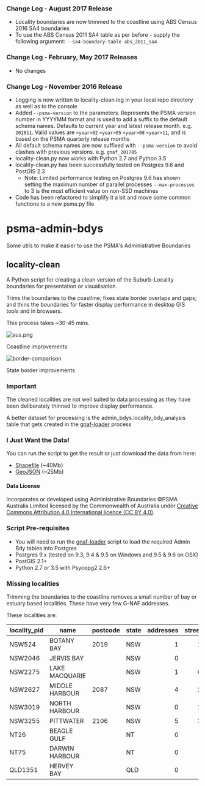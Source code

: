 ### Change Log - August 2017 Release
- Locality boundaries are now trimmed to the coastline using ABS Census 2016 SA4 boundaries
- To use the ABS Census 2011 SA4 table as per before - supply the following argument: `--sa4-boundary-table abs_2011_sa4`
### Change Log - February, May 2017 Releases
- No changes
### Change Log - November 2016 Release
- Logging is now written to locality-clean.log in your local repo directory as well as to the console 
- Added `--psma-version` to the parameters. Represents the PSMA version number in YYYYMM format and is used to add a suffix to the default schema names. Defaults to current year and latest release month. e.g. `201611`. Valid values are `<year>02` `<year>05` `<year>08` `<year>11`, and is based on the PSMA quarterly release months 
- All default schema names are now suffixed with `--psma-version` to avoid clashes with previous versions. e.g. `gnaf_201705`
- locality-clean.py now works with Python 2.7 and Python 3.5
- locality-clean.py has been successfully tested on Postgres 9.6 and PostGIS 2.3
    - Note: Limited performance testing on Postgres 9.6 has shown setting the maximum number of parallel processes `--max-processes` to 3 is the most efficient value on non-SSD machines
- Code has been refactored to simplify it a bit and move some common functions to a new psma.py file

# psma-admin-bdys
Some utils to make it easier to use the PSMA's Administrative Boundaries

## locality-clean
A Python script for creating a clean version of the Suburb-Locality boundaries for presentation or visualisation.

Trims the boundaries to the coastline; fixes state border overlaps and gaps; and thins the boundaries for faster display performance in desktop GIS tools and in browsers.

This process takes ~30-45 mins.

![aus.png](https://github.com/iag-geo/psma-admin-bdys/blob/master/sample-images/aus.png "clean vs original localities")

Coastline improvements

![border-comparison](https://github.com/iag-geo/psma-admin-bdys/blob/master/sample-images/border-comparison.png "clean vs original borders")

State border improvements

### Important

The cleaned localities are not well suited to data processing as they have been deliberately thinned to improve display performance.

A better dataset for processing is the admin_bdys.locality_bdy_analysis table that gets created in the [gnaf-loader](https://github.com/minus34/gnaf-loader) process

### I Just Want the Data!

You can run the script to get the result or just download the data from here:
- [Shapefile](https://github.com/iag-geo/psma-admin-bdys/releases/download/201705/locality-bdys-display-201705-shapefile.zip) (~40Mb) 
- [GeoJSON](https://github.com/iag-geo/psma-admin-bdys/releases/download/201705/locality-bdys-display-201705.geojson.zip) (~25Mb) 

#### Data License

Incorporates or developed using Administrative Boundaries ©PSMA Australia Limited licensed by the Commonwealth of Australia under [Creative Commons Attribution 4.0 International licence (CC BY 4.0)](https://creativecommons.org/licenses/by/4.0/).

### Script Pre-requisites

- You will need to run the [gnaf-loader](https://github.com/minus34/gnaf-loader) script to load the required Admin Bdy tables into Postgres
- Postgres 9.x (tested on 9.3, 9.4 & 9.5 on Windows and 9.5 & 9.6 on OSX)
- PostGIS 2.1+
- Python 2.7 or 3.5 with Psycopg2 2.6+

### Missing localities
Trimming the boundaries to the coastline removes a small number of bay or estuary based localities.  These have very few G-NAF addresses.

These localities are:

| locality_pid | name | postcode | state | addresses | streets |
| ------------- | ------------- | ------------- | ------------- | -------------: | -------------: |
| NSW524 | BOTANY BAY | 2019 | NSW | 1 | 12 |
| NSW2046 | JERVIS BAY |  | NSW | 0 | 5 |
| NSW2275 | LAKE MACQUARIE |  | NSW | 1 | 67 |
| NSW2627 | MIDDLE HARBOUR | 2087 | NSW | 4 | 23 |
| NSW3019 | NORTH HARBOUR |  | NSW | 0 | 11 |
| NSW3255 | PITTWATER | 2106 | NSW | 5 | 31 |
| NT26 | BEAGLE GULF |  | NT | 0 | 0 |
| NT75 | DARWIN HARBOUR |  | NT | 0 | 0 |
| QLD1351 | HERVEY BAY |  | QLD | 0 | 2 |
